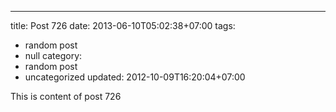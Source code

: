 ---
title: Post 726
date: 2013-06-10T05:02:38+07:00
tags:
  - random post
  - null
category:
  - random post
  - uncategorized
updated: 2012-10-09T16:20:04+07:00

This is content of post 726